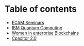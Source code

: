 # Table of contents

* [ECAM Seminars](README.md)
* [IBM Quantum Computing](ibm-quantum-computing.md)
* [Women in enterprise Blockchains](women-in-enterprise-blockchains.md)
* [Cpacitor 2.0](cpacitor-2.0.md)

